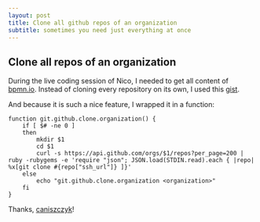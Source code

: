 ```yaml
---
layout: post
title: Clone all github repos of an organization
subtitle: sometimes you need just everything at once
---
```


## Clone all repos of an organization

During the live coding session of Nico, I needed to get all content of [bpmn.io](https://github.com/bpmn-io). Instead of 
cloning every repository on its own, I used this [gist](https://gist.github.com/caniszczyk/3856584).

And because it is such a nice feature, I wrapped it in a function:

    function git.github.clone.organization() {
        if [ $# -ne 0 ]
        then
            mkdir $1
            cd $1
            curl -s https://api.github.com/orgs/$1/repos?per_page=200 | ruby -rubygems -e 'require "json"; JSON.load(STDIN.read).each { |repo| %x[git clone #{repo["ssh_url"]} ]}'
        else
            echo "git.github.clone.organization <organization>"
        fi
    }

Thanks, [caniszczyk](https://github.com/caniszczyk)!
